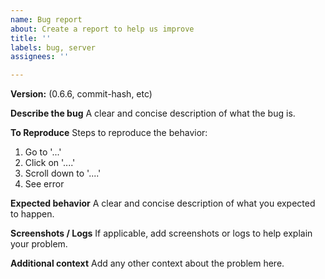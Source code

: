 ```yaml
---
name: Bug report
about: Create a report to help us improve
title: ''
labels: bug, server
assignees: ''

---
```


**Version:**
(0.6.6, commit-hash, etc)

**Describe the bug**
A clear and concise description of what the bug is.

**To Reproduce**
Steps to reproduce the behavior:

1. Go to '...'
2. Click on '....'
3. Scroll down to '....'
4. See error

**Expected behavior**
A clear and concise description of what you expected to happen.

**Screenshots / Logs**
If applicable, add screenshots or logs to help explain your problem.

**Additional context**
Add any other context about the problem here.

